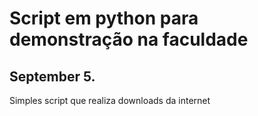 # Script em python para demonstração na faculdade
## September 5.

Simples script que realiza downloads da internet